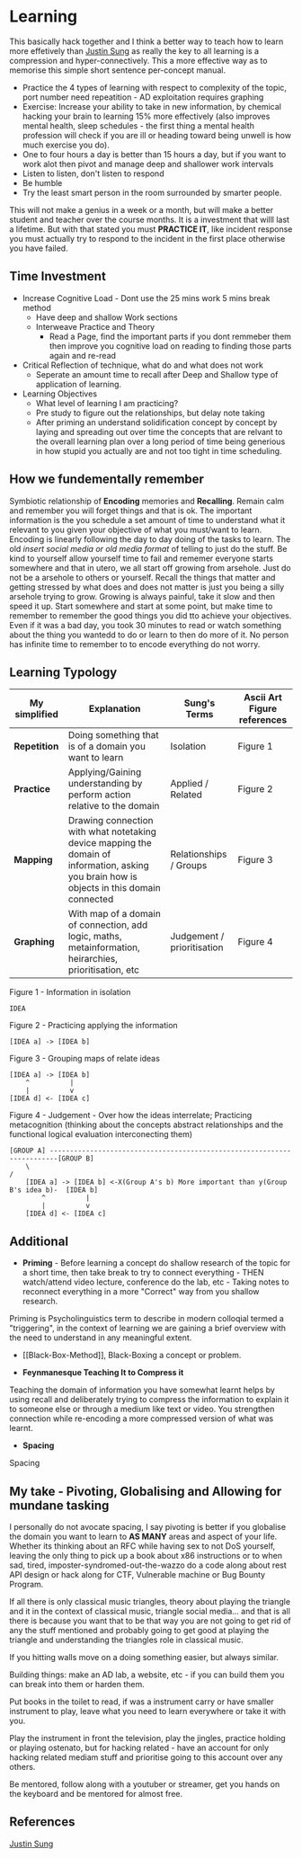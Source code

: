 # Learning

This basically hack together and I think a better way to teach how to learn more effetively than [Justin Sung](https://www.youtube.com/c/JustinSung) as really the key to all learning is a compression and hyper-connectively. This a more effective way as to memorise this simple short sentence per-concept manual. 

- Practice the 4 types of learning with respect to complexity of the topic, port number need repeatition - AD exploitation requires graphing
- Exercise: Increase your ability to take in new information, by chemical hacking your brain to learning 15% more effectively (also improves mental health, sleep schedules - the first thing a mental health profession will check if you are ill or heading toward being unwell is how much exercise you do).
- One to four hours a day is better than 15 hours a day, but if you want to work alot then pivot and manage deep and shallower work intervals
- Listen to listen, don't listen to respond
- Be humble 
- Try the least smart person in the room surrounded by smarter people.

This will not make a genius in a week or a month, but will make a better student and teacher over the course months. It is a investment that willl last a lifetime. But with that stated you must **PRACTICE IT**, like incident response you must actually try to respond to the incident in the first place otherwise you have failed.

## Time Investment 

- Increase Cognitive Load - Dont use the 25 mins work 5 mins break method
	- Have deep and shallow Work sections 
	- Interweave Practice and Theory 
		- Read a Page, find the important parts if you dont remmeber them then improve you cognitive load on reading to finding those parts again and re-read
- Critical Reflection of technique, what do and what does not work
	- Seperate an amount time to recall after Deep and Shallow type of application of learning.
- Learning Objectives
	- What level of learning I am practicing?
	- Pre study to figure out the relationships, but delay note taking
	- After priming an understand solidification concept by concept by laying and spreading out over time the concepts that are relvant to the overall learning plan over a long period of time being generious in how stupid you actually are and not too tight in time scheduling.

## How we fundementally remember

Symbiotic relationship of **Encoding** memories and **Recalling**. Remain calm and remember you will forget things and that is ok. The important information is the you schedule a set amount of time to understand what it relevant to you given your objective of what you must/want to learn. Encoding is linearly following the day to day doing of the tasks to learn. The old *insert social media or old media format* of telling to just do the stuff. Be kind to yourself allow yourself time to fail and rememer everyone starts somewhere and that in utero, we all start off growing from arsehole. Just do not be a arsehole to others or yourself. Recall the things that matter and getting stressed by what does and does not matter is just you being a silly arsehole trying to grow. Growing is always painful, take it slow and then speed it up. Start somewhere and start at some point, but make time to remember to remember the good things you did tto achieve your objectives. Even if it was a bad day, you took 30 minutes to read or watch something about the thing you wantedd to do or learn to then do more of it. No person has infinite time to remember to to encode everything do not worry.   

## Learning Typology 

My simplified | Explanation | Sung's Terms | Ascii Art Figure references
--- | --- | --- | ---
**Repetition** | Doing something that is of a domain you want to learn | Isolation | Figure 1 
**Practice** | Applying/Gaining understanding by perform action relative to the domain | Applied / Related | Figure 2 
**Mapping** | Drawing connection with what notetaking device mapping the domain of information, asking you brain how is objects in this domain connected | Relationships / Groups | Figure 3
**Graphing** | With map of a domain of connection, add logic, maths, metainformation, heirarchies, prioritisation, etc | Judgement / prioritisation | Figure 4

Figure 1 - Information in isolation
```
IDEA
```
Figure 2 - Practicing applying the information
```
[IDEA a] -> [IDEA b]
```
Figure 3 - Grouping maps of relate ideas
```
[IDEA a] -> [IDEA b]
	^          |
	|		   v
[IDEA d] <- [IDEA c]

```
Figure 4 - Judgement - Over how the ideas interrelate; Practicing metacognition (thinking about the concepts abstract relationships and the functional logical evaluation interconecting them)
```
[GROUP A] ------------------------------------------------------------------------[GROUP B]
    \                                                                                 /
    [IDEA a] -> [IDEA b] <-X(Group A's b) More important than y(Group B's idea b)-  [IDEA b]
    	^          |
	    |		   v
    [IDEA d] <- [IDEA c]

```


## Additional 

- **Priming** - Before learning a concept do shallow research of the topic for a short time, then take break to try to connect everything - THEN watch/attend video lecture, conference do the lab, etc - Taking notes to reconnect everything in a more "Correct" way from you shallow research.

Priming is Psycholinguistics term to describe in modern colloqial termed a "triggering", in the context of learning we are gaining a brief overview with the need to understand in any meaningful extent. 

- [[Black-Box-Method]], Black-Boxing a concept or problem.

- **Feynmanesque Teaching It to Compress it**

Teaching the domain of information you have somewhat learnt helps by using recall and deliberately trying to compress the information to explain it to someone else or through a medium like text or video.  You strengthen connection while re-encoding a more compressed version of what was learnt.

- **Spacing**

Spacing 

## My take - Pivoting, Globalising and Allowing for mundane tasking

I personally do not avocate spacing, I say pivoting is better if you globalise the domain you want to learn to **AS MANY** areas and aspect of your life. Whether its thinking about an RFC while having sex to not DoS yourself, leaving the only thing to pick up a book about x86 instructions or to when sad, tired, imposter-syndromed-out-the-wazzo do a code along about rest API design or hack along for CTF, Vulnerable machine or Bug Bounty Program.

If all there is only classical music triangles, theory about playing the triangle and it in the context of classical music, triangle social media... and that is all there is because you want that to be that way you are not going to get rid of any the stuff mentioned and probably going to get good at playing the triangle and understanding the triangles role in classical music.  

If you hitting walls move on a doing something easier, but always similar.

Building things: make an AD lab, a website, etc - if you can build them you can break into them or harden them.

Put books in the toilet to read, if was a instrument carry or have smaller instrument to play, leave what you need to learn everywhere or take it with you. 

Play the instrument in front the television, play the jingles, practice holding or playing ostenato, but for hacking related - have an account for only hacking related mediam stuff and prioritise going to this account over any others. 

Be mentored, follow along with a youtuber or streamer, get you hands on the keyboard and be mentored for almost free.


## References
[Justin Sung](https://www.youtube.com/c/JustinSung)